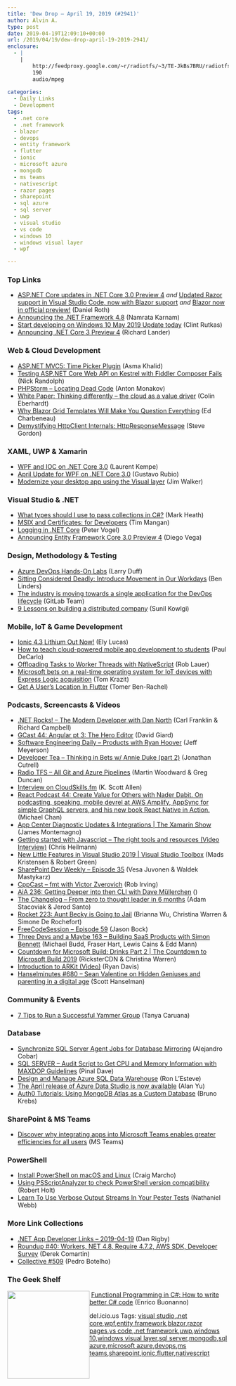 ```yaml
---
title: 'Dew Drop – April 19, 2019 (#2941)'
author: Alvin A.
type: post
date: 2019-04-19T12:09:10+00:00
url: /2019/04/19/dew-drop-april-19-2019-2941/
enclosure:
  - |
    |
        http://feedproxy.google.com/~r/radiotfs/~3/TE-JkBs7BRU/radiotfs_173.mp3
        190
        audio/mpeg
        
categories:
  - Daily Links
  - Development
tags:
  - .net core
  - .net framework
  - blazor
  - devops
  - entity framework
  - flutter
  - ionic
  - microsoft azure
  - mongodb
  - ms teams
  - nativescript
  - razor pages
  - sharepoint
  - sql azure
  - sql server
  - uwp
  - visual studio
  - vs code
  - windows 10
  - windows visual layer
  - wpf

---
```

### <a name="top"></a>Top Links

  * <a href="https://devblogs.microsoft.com/aspnet/asp-net-core-updates-in-net-core-3-0-preview-4/" target="_blank" rel="noopener noreferrer">ASP.NET Core updates in .NET Core 3.0 Preview 4</a> _and_ <a href="https://devblogs.microsoft.com/aspnet/updated-razor-support-in-visual-studio-code-now-with-blazor-support/" target="_blank" rel="noopener noreferrer">Updated Razor support in Visual Studio Code, now with Blazor support</a> _and_ <a href="https://devblogs.microsoft.com/aspnet/blazor-now-in-official-preview/" target="_blank" rel="noopener noreferrer">Blazor now in official preview!</a> (Daniel Roth)
  * <a href="https://devblogs.microsoft.com/dotnet/announcing-the-net-framework-4-8/" target="_blank" rel="noopener noreferrer">Announcing the .NET Framework 4.8</a> (Namrata Karnam)
  * <a href="https://blogs.windows.com/buildingapps/2019/04/18/start-developing-on-windows-10-may-2019-update-today/?WT.mc_id=DX_MVP4025064" target="_blank" rel="noopener noreferrer">Start developing on Windows 10 May 2019 Update today</a> (Clint Rutkas)
  * <a href="https://devblogs.microsoft.com/dotnet/announcing-net-core-3-preview-4/" target="_blank" rel="noopener noreferrer">Announcing .NET Core 3 Preview 4</a> (Richard Lander)



### <a name="web"></a>Web & Cloud Development

  * <a href="https://www.asmak9.com/2019/04/aspnet-mvc5-time-picker-plugin.html" target="_blank" rel="noopener noreferrer">ASP.NET MVC5: Time Picker Plugin</a> (Asma Khalid)
  * <a href="http://feedproxy.google.com/~r/NicksNetTravels/~3/G8InkvE-c0k/post.aspx" target="_blank" rel="noopener noreferrer">Testing ASP.NET Core Web API on Kestrel with Fiddler Composer Fails</a> (Nick Randolph)
  * <a href="https://blog.jetbrains.com/phpstorm/2019/04/locating-dead-code/" target="_blank" rel="noopener noreferrer">PHPStorm &#8211; Locating Dead Code</a> (Anton Monakov)
  * <a href="https://blog.scottlogic.com/2019/04/18/cloud-as-a-value-driver.html" target="_blank" rel="noopener noreferrer">White Paper: Thinking differently &#8211; the cloud as a value driver</a> (Colin Eberhardt)
  * <a href="https://www.telerik.com/blogs/why-blazor-grid-templates-will-make-you-question-everything" target="_blank" rel="noopener noreferrer">Why Blazor Grid Templates Will Make You Question Everything</a> (Ed Charbeneau)
  * <a href="https://www.stevejgordon.co.uk/demystifying-httpclient-internals-httpresponsemessage" target="_blank" rel="noopener noreferrer">Demystifying HttpClient Internals: HttpResponseMessage</a> (Steve Gordon)



### <a name="silverlight"></a>XAML, UWP & Xamarin

  * <a href="http://feedproxy.google.com/~r/laurentkempe/~3/UObDES1hFlo/" target="_blank" rel="noopener noreferrer">WPF and IOC on .NET Core 3.0</a> (Laurent Kempe)
  * <a href="https://github.com/dotnet/wpf/issues/607" target="_blank" rel="noopener noreferrer">April Update for WPF on .NET Core 3.0</a> (Gustavo Rubio)
  * <a href="https://docs.microsoft.com/en-us/windows/uwp/composition/visual-layer-in-desktop-apps" target="_blank" rel="noopener noreferrer">Modernize your desktop app using the Visual layer</a> (Jim Walker)



### <a name="dotnet"></a>Visual Studio & .NET

  * <a href="https://markheath.net/post/passing-collections-csharp" target="_blank" rel="noopener noreferrer">What types should I use to pass collections in C#?</a> (Mark Heath)
  * <a href="https://www.advancedinstaller.com/msix-certificates-developer.html" target="_blank" rel="noopener noreferrer">MSIX and Certificates: for Developers</a> (Tim Mangan)
  * <a href="https://visualstudiomagazine.com/articles/2019/03/22/logging-in-net-core.aspx" target="_blank" rel="noopener noreferrer">Logging in .NET Core</a> (Peter Vogel)
  * <a href="https://devblogs.microsoft.com/dotnet/announcing-entity-framework-core-3-0-preview-4/" target="_blank" rel="noopener noreferrer">Announcing Entity Framework Core 3.0 Preview 4</a> (Diego Vega)



### <a name="design"></a>Design, Methodology & Testing

  * <a href="https://devblogs.microsoft.com/premier-developer/azure-devops-hands-on-labs/" target="_blank" rel="noopener noreferrer">Azure DevOps Hands-On Labs</a> (Larry Duff)
  * <a href="https://www.infoq.com/news/2019/04/introduce-movement-workday?utm_campaign=infoq_content&utm_source=infoq&utm_medium=feed&utm_term=global" target="_blank" rel="noopener noreferrer">Sitting Considered Deadly: Introduce Movement in Our Workdays</a> (Ben Linders)
  * <a href="https://about.gitlab.com/2019/04/18/industry-moving-to-single-application-for-devops/" target="_blank" rel="noopener noreferrer">The industry is moving towards a single application for the DevOps lifecycle</a> (GitLab Team)
  * <a href="https://about.gitlab.com/2019/04/18/lessons-on-building-a-distributed-company/" target="_blank" rel="noopener noreferrer">9 Lessons on building a distributed company</a> (Sunil Kowlgi)



### <a name="mobile"></a>Mobile, IoT & Game Development

  * <a href="https://blog.ionicframework.com/ionic-4-3-lithium-out-now/" target="_blank" rel="noopener noreferrer">Ionic 4.3 Lithium Out Now!</a> (Ely Lucas)
  * <a href="https://cloudblogs.microsoft.com/opensource/2019/04/18/how-to-teach-cloud-powered-mobile-app-development-to-students/" target="_blank" rel="noopener noreferrer">How to teach cloud-powered mobile app development to students</a> (Paul DeCarlo)
  * <a href="https://www.nativescript.org/blog/offloading-tasks-to-worker-threads-with-nativescript" target="_blank" rel="noopener noreferrer">Offloading Tasks to Worker Threads with NativeScript</a> (Rob Lauer)
  * <a href="https://www.geekwire.com/2019/microsoft-bets-real-time-operating-system-iot-devices-express-logic-acquisition/" target="_blank" rel="noopener noreferrer">Microsoft bets on a real-time operating system for IoT devices with Express Logic acquisition</a> (Tom Krazit)
  * <a href="https://medium.com/flutter-community/get-a-users-location-in-flutter-20f488ac8043?source=rss----86fb29d7cc6a---4" target="_blank" rel="noopener noreferrer">Get A User’s Location In Flutter</a> (Tomer Ben-Rachel)



### <a name="podcasts"></a>Podcasts, Screencasts & Videos

  * <a href="http://www.dotnetrocks.com/default.aspx?ShowNum=1631" target="_blank" rel="noopener noreferrer">.NET Rocks! &#8211; The Modern Developer with Dan North</a> (Carl Franklin & Richard Campbell)
  * <a href="http://DavidGiard.com/2019/04/18/GCast44AngularPt3TheHeroEditor.aspx" target="_blank" rel="noopener noreferrer">GCast 44: Angular pt 3: The Hero Editor</a> (David Giard)
  * <a href="https://softwareengineeringdaily.com/2019/04/19/products-with-ryan-hoover/" target="_blank" rel="noopener noreferrer">Software Engineering Daily &#8211; Products with Ryan Hoover</a> (Jeff Meyerson)
  * <a href="http://developertea.simplecast.fm/92a9dfbf" target="_blank" rel="noopener noreferrer">Developer Tea &#8211; Thinking in Bets w/ Annie Duke (part 2)</a> (Jonathan Cutrell)
  * <a href="http://feedproxy.google.com/~r/radiotfs/~3/TE-JkBs7BRU/radiotfs_173.mp3" target="_blank" rel="noopener noreferrer">Radio TFS &#8211; All Git and Azure Pipelines</a> (Martin Woodward & Greg Duncan)
  * <a href="http://odetocode.com/blogs/scott/archive/2019/04/18/interview-on-cloudskills-fm.aspx" target="_blank" rel="noopener noreferrer">Interview on CloudSkills.fm</a> (K. Scott Allen)
  * <a href="http://reactpodcast.com/44" target="_blank" rel="noopener noreferrer">React Podcast 44: Create Value for Others with Nader Dabit. On podcasting, speaking, mobile devrel at AWS Amplify, AppSync for simple GraphQL servers, and his new book React Native in Action.</a> (Michael Chan)
  * <a href="https://channel9.msdn.com/Shows/XamarinShow/App-Center-Diagnostic-Updates--Integrations?WT.mc_id=DX_MVP4025064" target="_blank" rel="noopener noreferrer">App Center Diagnostic Updates & Integrations | The Xamarin Show</a> (James Montemagno)
  * <a href="https://christianheilmann.com/2019/04/18/getting-started-with-javascript-the-right-tools-and-resources-video-interview/" target="_blank" rel="noopener noreferrer">Getting started with Javascript – The right tools and resources (Video Interview)</a> (Chris Heilmann)
  * <a href="https://channel9.msdn.com/Shows/Visual-Studio-Toolbox/New-Little-Features-in-Visual-Studio-2019?WT.mc_id=DX_MVP4025064" target="_blank" rel="noopener noreferrer">New Little Features in Visual Studio 2019 | Visual Studio Toolbox</a> (Mads Kristensen & Robert Green)
  * <a href="https://developer.microsoft.com/en-us/sharepoint/blogs/sharepoint-dev-weekly-episode-35/" target="_blank" rel="noopener noreferrer">SharePoint Dev Weekly – Episode 35</a> (Vesa Juvonen & Waldek Mastykarz)
  * <a href="http://cppcast.libsyn.com/fmt-with-victor-zverovich" target="_blank" rel="noopener noreferrer">CppCast &#8211; fmt with Victor Zverovich</a> (Rob Irving)
  * <a href="https://devchat.tv/adv-in-angular/aia-236-getting-&hellip;-dave-mullerchen/" target="_blank" rel="noopener noreferrer">AiA 236: Getting Deeper into then CLI with Dave Müllerchen</a> ()
  * <a href="https://changelog.com/podcast/342" target="_blank" rel="noopener noreferrer">The Changelog &#8211; From zero to thought leader in 6 months</a> (Adam Stacoviak & Jerod Santo)
  * <a href="http://relay.fm/rocket/223" target="_blank" rel="noopener noreferrer">Rocket 223: Aunt Becky is Going to Jail</a> (Brianna Wu, Christina Warren & Simone De Rochefort)
  * <a href="http://www.youtube.com/watch?v=wuZrEA--Y1A" target="_blank" rel="noopener noreferrer">FreeCodeSession &#8211; Episode 59</a> (Jason Bock)
  * <a href="http://threedevsandamaybe.com/building-saas-products-with-simon-bennett/" target="_blank" rel="noopener noreferrer">Three Devs and a Maybe 163 &#8211; Building SaaS Products with Simon Bennett</a> (Michael Budd, Fraser Hart, Lewis Cains & Edd Mann)
  * <a href="https://channel9.msdn.com/Shows/The-Countdown-to-Microsoft-Build-2019/Countdown-for-Microsoft-Build-Drinks-Part-2?WT.mc_id=DX_MVP4025064" target="_blank" rel="noopener noreferrer">Countdown for Microsoft Build: Drinks Part 2 | The Countdown to Microsoft Build 2019</a> (RicksterCDN & Christina Warren)
  * <a href="http://ryandavis.io/introduction-to-arkit-video/" target="_blank" rel="noopener noreferrer">Introduction to ARKit (Video)</a> (Ryan Davis)
  * <a href="https://hanselminutes.com/680/sean-valentine-on-hidden-geniuses-and-parenting-in-a-digital-age" target="_blank" rel="noopener noreferrer">Hanselminutes #680 &#8211; Sean Valentine on Hidden Geniuses and parenting in a digital age</a> (Scott Hanselman)



### <a name="events"></a>Community & Events

  * <a href="https://techcommunity.microsoft.com/t5/Yammer-Blog/7-Tips-to-Run-a-Successful-Yammer-Group/ba-p/444720" target="_blank" rel="noopener noreferrer">7 Tips to Run a Successful Yammer Group</a> (Tanya Caruana)



### <a name="sql"></a>Database

  * <a href="http://feedproxy.google.com/~r/MSSQLTips-LatestSqlServerTips/~3/St5dK--DRy4/" target="_blank" rel="noopener noreferrer">Synchronize SQL Server Agent Jobs for Database Mirroring</a> (Alejandro Cobar)
  * <a href="https://blog.sqlauthority.com/2019/04/19/sql-server-audit-script-to-get-cpu-and-memory-information-with-maxdop-guidelines/" target="_blank" rel="noopener noreferrer">SQL SERVER – Audit Script to Get CPU and Memory Information with MAXDOP Guidelines</a> (Pinal Dave)
  * <a href="http://feedproxy.google.com/~r/MSSQLTips-LatestSqlServerTips/~3/rENDv-yXctE/" target="_blank" rel="noopener noreferrer">Design and Manage Azure SQL Data Warehouse</a> (Ron L&#8217;Esteve)
  * <a href="https://cloudblogs.microsoft.com/sqlserver/2019/04/18/the-april-release-of-azure-data-studio-is-now-available/" target="_blank" rel="noopener noreferrer">The April release of Azure Data Studio is now available</a> (Alan Yu)
  * <a href="https://auth0.com/blog/auth0-tutorials-using-mongodb-atlas-as-a-custom-database/" target="_blank" rel="noopener noreferrer">Auth0 Tutorials: Using MongoDB Atlas as a Custom Database</a> (Bruno Krebs)



### <a name="sp"></a>SharePoint & MS Teams

  * <a href="https://techcommunity.microsoft.com/t5/Microsoft-Teams-Blog/Discover-why-integrating-apps-into-Microsoft-Teams-enables/ba-p/463623" target="_blank" rel="noopener noreferrer">Discover why integrating apps into Microsoft Teams enables greater efficiencies for all users</a> (MS Teams)



### <a name="ps"></a>PowerShell

  * <a href="https://techcommunity.microsoft.com/t5/Ask-The-Performance-Team/Install-PowerShell-on-macOS-and-Linux/ba-p/472191" target="_blank" rel="noopener noreferrer">Install PowerShell on macOS and Linux</a> (Craig Marcho)
  * <a href="https://devblogs.microsoft.com/powershell/using-psscriptanalyzer-to-check-powershell-version-compatibility/" target="_blank" rel="noopener noreferrer">Using PSScriptAnalyzer to check PowerShell version compatibility</a> (Robert Holt)
  * <a href="https://powershell.org/2019/04/learn-to-use-verbose-output-streams-in-your-pester-tests/" target="_blank" rel="noopener noreferrer">Learn To Use Verbose Output Streams In Your Pester Tests</a> (Nathaniel Webb)



### <a name="links"></a>More Link Collections

  * <a href="https://links.danrigby.com/2019/04/app-developer-links-2019-04-19/" target="_blank" rel="noopener noreferrer">.NET App Developer Links &#8211; 2019-04-19</a> (Dan Rigby)
  * <a href="https://codeopinion.com/roundup-40/" target="_blank" rel="noopener noreferrer">Roundup #40: Workers, NET 4.8, Require 4.7.2, AWS SDK, Developer Survey</a> (Derek Comartin)
  * <a href="http://feedproxy.google.com/~r/tympanus/~3/k4M5W74SpTg/" target="_blank" rel="noopener noreferrer">Collective #509</a> (Pedro Botelho)



### <a name="shelf"></a>The Geek Shelf

<a href="https://www.amazon.com/Functional-Programming-write-better-code/dp/1617293954/amavin-20" target="_blank" rel="noopener noreferrer"><img loading="lazy" decoding="async" width="187" height="200" align="left" style="margin: 0px 0px 10px; border: 0px currentcolor; border-image: none; float: left; display: inline; background-image: none;" src="https://m.media-amazon.com/images/I/81oqWOq-FkL._AC_UL436_.jpg" border="0" /></a>&nbsp;<a href="https://www.amazon.com/Functional-Programming-write-better-code/dp/1617293954/amavin-20" target="_blank" rel="noopener noreferrer">Functional Programming in C#: How to write better C# code</a> (Enrico Buonanno)











<div class="wlWriterEditableSmartContent" id="scid:77ECF5F8-D252-44F5-B4EB-D463C5396A79:668e194f-dd1a-4fef-b280-515585549b6e" style="margin: 0px; padding: 0px; float: none; display: inline;">
  del.icio.us Tags: <a href="http://del.icio.us/popular/visual+studio" rel="tag">visual studio</a>,<a href="http://del.icio.us/popular/.net+core" rel="tag">.net core</a>,<a href="http://del.icio.us/popular/wpf" rel="tag">wpf</a>,<a href="http://del.icio.us/popular/entity+framework" rel="tag">entity framework</a>,<a href="http://del.icio.us/popular/blazor" rel="tag">blazor</a>,<a href="http://del.icio.us/popular/razor+pages" rel="tag">razor pages</a>,<a href="http://del.icio.us/popular/vs+code" rel="tag">vs code</a>,<a href="http://del.icio.us/popular/.net+framework" rel="tag">.net framework</a>,<a href="http://del.icio.us/popular/uwp" rel="tag">uwp</a>,<a href="http://del.icio.us/popular/windows+10" rel="tag">windows 10</a>,<a href="http://del.icio.us/popular/windows+visual+layer" rel="tag">windows visual layer</a>,<a href="http://del.icio.us/popular/sql+server" rel="tag">sql server</a>,<a href="http://del.icio.us/popular/mongodb" rel="tag">mongodb</a>,<a href="http://del.icio.us/popular/sql+azure" rel="tag">sql azure</a>,<a href="http://del.icio.us/popular/microsoft+azure" rel="tag">microsoft azure</a>,<a href="http://del.icio.us/popular/devops" rel="tag">devops</a>,<a href="http://del.icio.us/popular/ms+teams" rel="tag">ms teams</a>,<a href="http://del.icio.us/popular/sharepoint" rel="tag">sharepoint</a>,<a href="http://del.icio.us/popular/ionic" rel="tag">ionic</a>,<a href="http://del.icio.us/popular/flutter" rel="tag">flutter</a>,<a href="http://del.icio.us/popular/nativescript" rel="tag">nativescript</a>
</div>